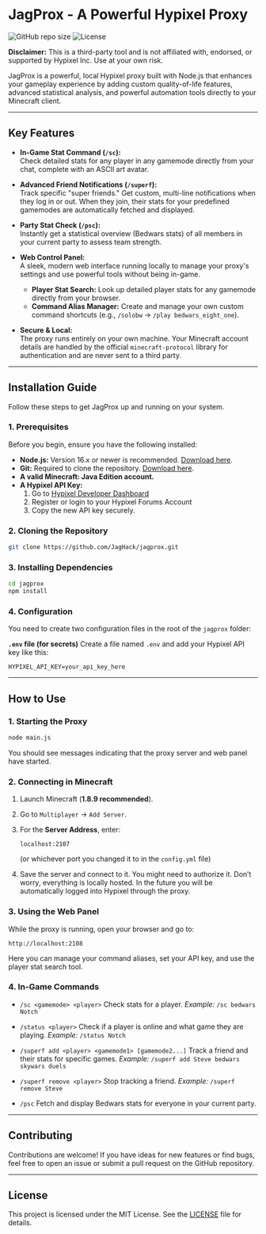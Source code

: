 # JagProx - A Powerful Hypixel Proxy

![GitHub repo size](https://img.shields.io/github/repo-size/JagHack/jagprox?style=for-the-badge&color=B33BFF) ![License](https://img.shields.io/github/license/JagHack/jagprox?style=for-the-badge&color=B33BFF)

**Disclaimer:** This is a third-party tool and is not affiliated with, endorsed, or supported by Hypixel Inc. Use at your own risk.

JagProx is a powerful, local Hypixel proxy built with Node.js that enhances your gameplay experience by adding custom quality-of-life features, advanced statistical analysis, and powerful automation tools directly to your Minecraft client.

---

## Key Features

- **In-Game Stat Command (`/sc`):**  
  Check detailed stats for any player in any gamemode directly from your chat, complete with an ASCII art avatar.

- **Advanced Friend Notifications (`/superf`):**  
  Track specific "super friends." Get custom, multi-line notifications when they log in or out. When they join, their stats for your predefined gamemodes are automatically fetched and displayed.

- **Party Stat Check (`/psc`):**  
  Instantly get a statistical overview (Bedwars stats) of all members in your current party to assess team strength.

- **Web Control Panel:**  
  A sleek, modern web interface running locally to manage your proxy's settings and use powerful tools without being in-game.
  - **Player Stat Search:** Look up detailed player stats for any gamemode directly from your browser.
  - **Command Alias Manager:** Create and manage your own custom command shortcuts (e.g., `/solobw` → `/play bedwars_eight_one`).

- **Secure & Local:**  
  The proxy runs entirely on your own machine. Your Minecraft account details are handled by the official `minecraft-protocol` library for authentication and are never sent to a third party.

---

## Installation Guide

Follow these steps to get JagProx up and running on your system.

### 1. Prerequisites

Before you begin, ensure you have the following installed:

- **Node.js:** Version 16.x or newer is recommended. [Download here](https://nodejs.org/).
- **Git:** Required to clone the repository. [Download here](https://git-scm.com/).
- **A valid Minecraft: Java Edition account.**
- **A Hypixel API Key:**
  1. Go to [Hypixel Developer Dashboard](https://developer.hypixel.net/)
  2. Register or login to your Hypixel Forums Account
  3. Copy the new API key securely.

### 2. Cloning the Repository

```bash
git clone https://github.com/JagHack/jagprox.git
````

### 3. Installing Dependencies

```bash
cd jagprox
npm install
```

### 4. Configuration

You need to create two configuration files in the root of the `jagprox` folder:

**`.env` file (for secrets)**
Create a file named `.env` and add your Hypixel API key like this:

```env
HYPIXEL_API_KEY=your_api_key_here
```

---

## How to Use

### 1. Starting the Proxy

```bash
node main.js
```

You should see messages indicating that the proxy server and web panel have started.

### 2. Connecting in Minecraft

1. Launch Minecraft (**1.8.9 recommended**).

2. Go to `Multiplayer` → `Add Server`.

3. For the **Server Address**, enter:

   ```
   localhost:2107
   ```

   (or whichever port you changed it to in the `config.yml` file)

4. Save the server and connect to it.
   You might need to authorize it. Don’t worry, everything is locally hosted.
   In the future you will be automatically logged into Hypixel through the proxy.

### 3. Using the Web Panel

While the proxy is running, open your browser and go to:

```
http://localhost:2108
```

Here you can manage your command aliases, set your API key, and use the player stat search tool.

### 4. In-Game Commands

* `/sc <gamemode> <player>`
  Check stats for a player.
  *Example:* `/sc bedwars Notch`

* `/status <player>`
  Check if a player is online and what game they are playing.
  *Example:* `/status Notch`

* `/superf add <player> <gamemode1> [gamemode2...]`
  Track a friend and their stats for specific games.
  *Example:* `/superf add Steve bedwars skywars duels`

* `/superf remove <player>`
  Stop tracking a friend.
  *Example:* `/superf remove Steve`

* `/psc`
  Fetch and display Bedwars stats for everyone in your current party.

---

## Contributing

Contributions are welcome! If you have ideas for new features or find bugs, feel free to open an issue or submit a pull request on the GitHub repository.

---

## License

This project is licensed under the MIT License. See the [LICENSE](LICENSE) file for details.
